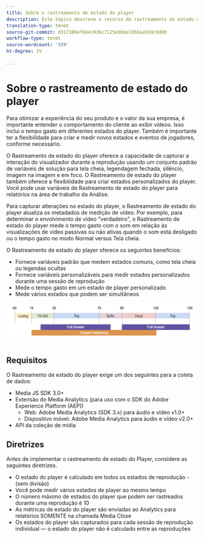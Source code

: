 ```yaml
---
title: Sobre o rastreamento de estado do player
description: Este tópico descreve o recurso de rastreamento do estado do player, incluindo requisitos e diretrizes para implementar e relatórios estados do player.
translation-type: tm+mt
source-git-commit: d317188ef664c836c7125e8bbe195baa924c0d80
workflow-type: tm+mt
source-wordcount: '359'
ht-degree: 1%

---
```



# Sobre o rastreamento de estado do player

Para otimizar a experiência do seu produto e o valor da sua empresa, é importante entender o comportamento do cliente ao exibir vídeos. Isso inclui o tempo gasto em diferentes estados do player.  Também é importante ter a flexibilidade para criar e medir novos estados e eventos de jogadores, conforme necessário.

O Rastreamento de estado do player oferece a capacidade de capturar a interação do visualizador durante a reprodução usando um conjunto padrão de variáveis de solução para tela cheia, legendagem fechada, silêncio, imagem na imagem e em foco.  O Rastreamento de estado do player também oferece a flexibilidade para criar estados personalizados do player. Você pode usar variáveis de Rastreamento de estado do player para relatórios na área de trabalho da Análise.

Para capturar alterações no estado do player, o Rastreamento de estado do player atualiza os metadados de medição de vídeo. Por exemplo, para determinar o envolvimento de vídeo &quot;verdadeiro&quot;, o Rastreamento de estado do player mede o tempo gasto com o som em relação às visualizações de vídeo passivas ou não ativas quando o som está desligado ou o tempo gasto no modo Normal versus Tela cheia.

O Rastreamento de estado do player oferece os seguintes benefícios:

* Fornece variáveis padrão que medem estados comuns, como tela cheia ou legendas ocultas
* Fornece variáveis personalizáveis para medir estados personalizados durante uma sessão de reprodução
* Mede o tempo gasto em um estado de player personalizado
* Mede vários estados que podem ser simultâneos

![Rastreamento de estado do player](assets/player_state_tracking.png)

## Requisitos

O Rastreamento de estado do player exige um dos seguintes para a coleta de dados:
* Media JS SDK 3.0+
* Extensão do Media Analytics (para uso com o SDK do Adobe Experience Platform (AEP))
   * Web: Adobe Media Analytics (SDK 3.x) para áudio e vídeo v1.0+
   * Dispositivo móvel: Adobe Media Analytics para áudio e vídeo v2.0+
* API da coleção de mídia

## Diretrizes

Antes de implementar o rastreamento de estado do Player, considere as seguintes diretrizes.

* O estado do player é calculado em todos os estados de reprodução - (sem divisão)
* Você pode medir vários estados de player ao mesmo tempo
* O número máximo de estados do player que podem ser rastreados durante uma reprodução é 10 
* As métricas de estado do player são enviadas ao Analytics para relatórios SOMENTE na chamada Media Close
* Os estados do player são capturados para cada sessão de reprodução individual — o estado do player não é calculado entre as reproduções 

